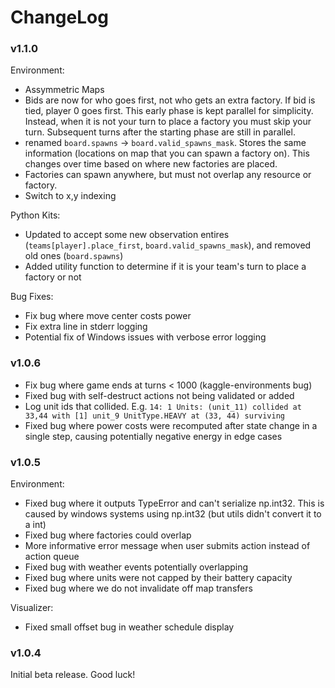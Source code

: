 # ChangeLog

### v1.1.0

Environment:
- Assymmetric Maps
- Bids are now for who goes first, not who gets an extra factory. If bid is tied, player 0 goes first. This early phase is kept parallel for simplicity. Instead, when it is not your turn to place a factory you must skip your turn. Subsequent turns after the starting phase are still in parallel.
- renamed `board.spawns` -> `board.valid_spawns_mask`. Stores the same information (locations on map that you can spawn a factory on). This changes over time based on where new factories are placed.
- Factories can spawn anywhere, but must not overlap any resource or factory.
- Switch to x,y indexing

Python Kits:
- Updated to accept some new observation entires (`teams[player].place_first`, `board.valid_spawns_mask`), and removed old ones (`board.spawns`)
- Added utility function to determine if it is your team's turn to place a factory or not

Bug Fixes:
- Fix bug where move center costs power
- Fix extra line in stderr logging
- Potential fix of Windows issues with verbose error logging

### v1.0.6
- Fix bug where game ends at turns < 1000 (kaggle-environments bug)
- Fixed bug with self-destruct actions not being validated or added
- Log unit ids that collided. E.g. `14: 1 Units: (unit_11) collided at 33,44 with [1] unit_9 UnitType.HEAVY at (33, 44) surviving`
- Fixed bug where power costs were recomputed after state change in a single step, causing potentially negative energy in edge cases

### v1.0.5

Environment:
- Fixed bug where it outputs TypeError and can't serialize np.int32. This is caused by windows systems using np.int32 (but utils didn't convert it to a int)
- Fixed bug where factories could overlap
- More informative error message when user submits action instead of action queue
- Fixed bug with weather events potentially overlapping
- Fixed bug where units were not capped by their battery capacity
- Fixed bug where we do not invalidate off map transfers

Visualizer:
- Fixed small offset bug in weather schedule display
### v1.0.4

Initial beta release. Good luck!
